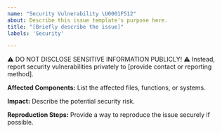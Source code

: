 ```yaml
---
name: "Security Vulnerability \U0001F512"
about: Describe this issue template's purpose here.
title: "[Briefly describe the issue]"
labels: 'Security'

---
```


⚠ DO NOT DISCLOSE SENSITIVE INFORMATION PUBLICLY! ⚠
Instead, report security vulnerabilities privately to [provide contact or reporting method].

**Affected Components:**
List the affected files, functions, or systems.

**Impact:**
Describe the potential security risk.

**Reproduction Steps:**
Provide a way to reproduce the issue securely if possible.
